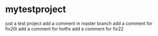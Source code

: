 # mytestproject
just a test project
add a comment in master branch
add a comment for fix20i
add a comment for hotfix
add a comment for fix22

